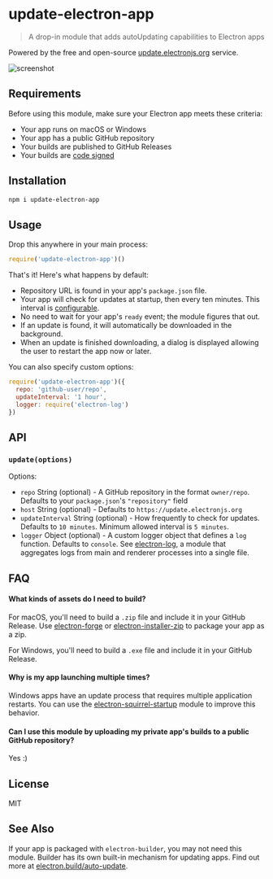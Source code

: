 # update-electron-app 

> A drop-in module that adds autoUpdating capabilities to Electron apps

Powered by the free and open-source [update.electronjs.org](https://update.electronjs.org) service.

![screenshot](screenshot.png)

## Requirements

Before using this module, make sure your Electron app meets these criteria:

- Your app runs on macOS or Windows
- Your app has a public GitHub repository
- Your builds are published to GitHub Releases
- Your builds are [code signed]

## Installation

```sh
npm i update-electron-app
```

## Usage

Drop this anywhere in your main process:

```js
require('update-electron-app')()
```

That's it! Here's what happens by default:

- Repository URL is found in your app's `package.json` file.
- Your app will check for updates at startup, then every ten minutes. This interval is [configurable](#API).
- No need to wait for your app's `ready` event; the module figures that out.
- If an update is found, it will automatically be downloaded in the background.
- When an update is finished downloading, a dialog is displayed allowing the user to restart the app now or later.

You can also specify custom options:

```js
require('update-electron-app')({
  repo: 'github-user/repo',
  updateInterval: '1 hour',
  logger: require('electron-log')
})
```

## API

### `update(options)`

Options:

- `repo` String (optional) - A GitHub repository in the format `owner/repo`. Defaults to your `package.json`'s `"repository"` field
- `host` String (optional) - Defaults to `https://update.electronjs.org`
- `updateInterval` String (optional) - How frequently to check for updates. Defaults to `10 minutes`. Minimum allowed interval is `5 minutes`.
- `logger` Object (optional) - A custom logger object that defines a `log` function. Defaults to `console`. See [electron-log](https://github.com/megahertz/electron-log), a module that aggregates logs from main and renderer processes into a single file.

## FAQ

#### What kinds of assets do I need to build?

For macOS, you'll need to build a `.zip` file and include it in your GitHub Release. 
Use [electron-forge] or [electron-installer-zip] to package your app as a zip.

For Windows, you'll need to build a `.exe` file and include it in your GitHub Release. 

#### Why is my app launching multiple times?

Windows apps have an update process that requires multiple application restarts.
You can use the [electron-squirrel-startup](https://github.com/mongodb-js/electron-squirrel-startup) module to improve this 
behavior.

#### Can I use this module by uploading my private app's builds to a public GitHub repository?

Yes :)

## License

MIT

## See Also

If your app is packaged with `electron-builder`, you may not need this module. 
Builder has its own built-in mechanism for updating apps. Find out more at 
[electron.build/auto-update](https://www.electron.build/auto-update).

[electron-forge]: https://github.com/electron-userland/electron-forge
[electron-installer-zip]: https://github.com/mongodb-js/electron-installer-zip
[code signed]: https://github.com/electron/electron/blob/master/docs/tutorial/code-signing.md